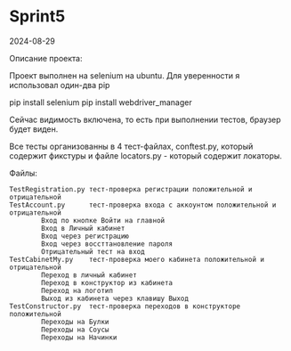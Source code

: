 # Sprint5

2024-08-29

Описание проекта:

Проект выполнен на selenium на ubuntu.
Для уверенности я использовал один-два pip

pip install selenium
pip install webdriver_manager

Сейчас видимость включена, то есть при выполнении тестов, браузер будет виден. 

Все тесты организованны в 4 тест-файлах, conftest.py, который содержит фикстуры и файле locators.py - 
который содержит локаторы.

Файлы:

    TestRegistration.py тест-проверка регистрации положительной и отрицательной
    TestAccount.py      тест-проверка входа с аккоунтом положительной и отрицательной
            Вход по кнопке Войти на главной
            Вход в Личный кабинет
            Вход через регистрацию
            Вход через воссттановление пароля
            Отрицательный тест на вход
    TestCabinetMy.py    тест-проверка моего кабинета положительной и отрицательной
            Переход в личный кабинет
            Переход в конструктор из кабинета
            Переход на логотип 
            Выход из кабинета через клавишу Выход
    TestConstructor.py  тест-проверка переходов в конструкторе положительной
            Переходы на Булки
            Переходы на Соусы
            Переходы на Начинки

